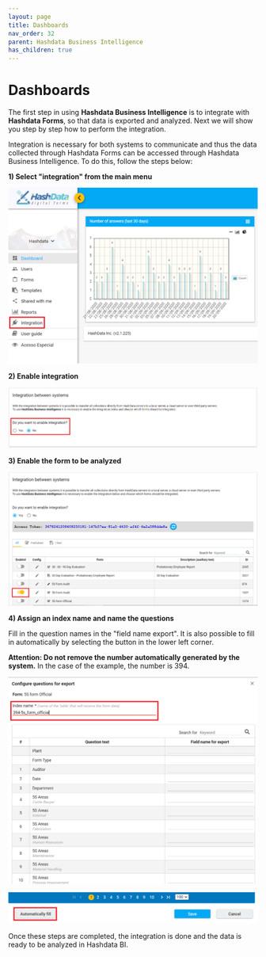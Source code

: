 ```yaml
---
layout: page
title: Dashboards
nav_order: 32
parent: Hashdata Business Intelligence
has_children: true
---
```

# Dashboards

The first step in using **Hashdata Business Intelligence** is to 
integrate with **Hashdata Forms**, so that data is 
exported and analyzed. Next we will show you step by step 
how to perform the integration.

Integration is necessary for both systems to communicate 
and thus the data collected through Hashdata Forms can 
be accessed through Hashdata Business Intelligence. To 
do this, follow the steps below:

**1) Select "integration" from the main menu**

![int1](/bi/assets/images/int1.png)

**2) Enable integration**

![int2](/bi/assets/images/int2.png)

**3) Enable the form to be analyzed**

![int3](/bi/assets/images/int3.png)

**4) Assign an index name and name the questions**

Fill in the question names in the "field name export". It 
is also possible to fill in automatically by selecting 
the button in the lower left corner.

**Attention: Do not remove the number automatically 
generated by the system.** In the case of the example, 
the number is 394.

![int4](/bi/assets/images/int4.png)


![int5](/bi/assets/images/int5.png)

Once these steps are completed, the integration is done 
and the data is ready to be analyzed in Hashdata BI.



